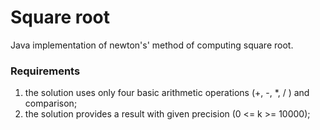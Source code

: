 # Square root

Java implementation of newton's' method of computing square root.

### Requirements
1) the solution uses only four basic arithmetic operations (+, -, *, / ) and comparison;
2) the solution provides a result with given precision (0 <= k >= 10000);
